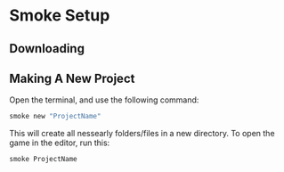 # Smoke Setup

## Downloading

## Making A New Project
Open the terminal, and use the following command:
```sh
smoke new "ProjectName"
```
This will create all nessearly folders/files in a new directory. To open the game in the editor, run this:
```sh
smoke ProjectName
```